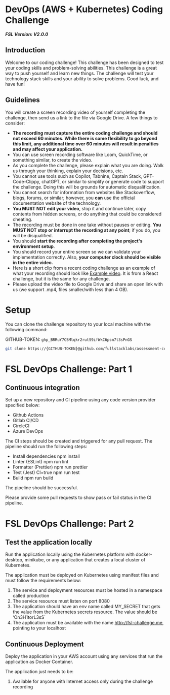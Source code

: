 # DevOps (AWS + Kubernetes) Coding Challenge

***FSL Version: V2.0.0***

## Introduction

Welcome to our coding challenge! This challenge has been designed to test your coding skills and problem-solving abilities. This challenge is a great way to push yourself and learn new things. The challenge will test your technology stack skills and your ability to solve problems. Good luck, and have fun!

## Guidelines

You will create a screen recording video of yourself completing the challenge, then send us a link to the file via Google Drive. A few things to consider:

- **The recording must capture the entire coding challenge and should not exceed 60 minutes. While there is some flexibility to go beyond this limit, any additional time over 60 minutes will result in penalties and may affect your application.**
- You can use screen recording software like Loom, QuickTime, or something similar, to create the video.
- As you complete the challenge, please explain what you are doing. Walk us through your thinking, explain your decisions, etc.
- You cannot use tools such as Copilot, Tabnine, Captain Stack, GPT-Code-Clippy, chatGPT, or similar to simplify or generate code to support the challenge. Doing this will be grounds for automatic disqualification.
- You cannot search for information from websites like Stackoverflow, blogs, forums, or similar; however, you **can** use the official documentation website of the technology.
- **You MUST NOT edit your video**, stop it and continue later, copy contents from hidden screens, or do anything that could be considered cheating.
- The recording must be done in one take without pauses or editing. **You MUST NOT stop or interrupt the recording at any point**; if you do, you will be disqualified.
- You should **start the recording after completing the project's environment setup**.
- You should record your entire screen so we can validate your implementation correctly. Also, **your computer clock should be visible in the entire video.**
- Here is a short clip from a recent coding challenge as an example of what your recording should look like [Example video](http://www.loom.com/share/85434243d487456b8ef4ae45c3fbc788). It is from a React challenge, but it is the same for any challenge.
- Please upload the video file to Google Drive and share an open link with us (we support .mp4, files smaller/with less than 4 GB).

# Setup

You can clone the challenge repository to your local machine with the following command:

GITHUB-TOKEN: `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` 

```bash
git clone https://{GITHUB-TOKEN}@github.com/fullstacklabs/assessment-cc-devops-kubernetes-sr-01 --branch v2.0.0
```

# FSL DevOps Challenge: Part 1

## **Continuous integration**

Set up a new repository and CI pipeline using any code version provider specified below:

- Github Actions
- Gitlab CI/CD
- CircleCI
- Azure DevOps

The CI steps should be created and triggered for any pull request. The pipeline should run the following steps:

- Install dependencies npm install
- Linter (ESLint) npm run lint
- Formatter (Prettier) npm run prettier
- Test (Jest) CI=true npm run test
- Build npm run build

The pipeline should be successful. 

Please provide some pull requests to show pass or fail status in the CI pipeline.

# FSL DevOps Challenge: Part 2

## Test the application locally

Run the application locally using the Kubernetes platform with docker-desktop, minikube, or any application that creates a local cluster of Kubernetes.

The application must be deployed on Kubernetes using manifest files and must follow the requirements below:

1. The service and deployment resources must be hosted in a namespace called production
2. The service resource must listen on port 8080
3. The application should have an env name called MY_SECRET that gets the value from the Kubernetes secrets resource. The value should be ‘On3H1torL3sS`
4. The application must be available with the name http://fsl-challenge.me, pointing to your localhost

## Continuous Deployment

Deploy the application in your AWS account using any services that run the application as Docker Container.

The application just needs to be:

1. Available for anyone with Internet access only during the challenge recording